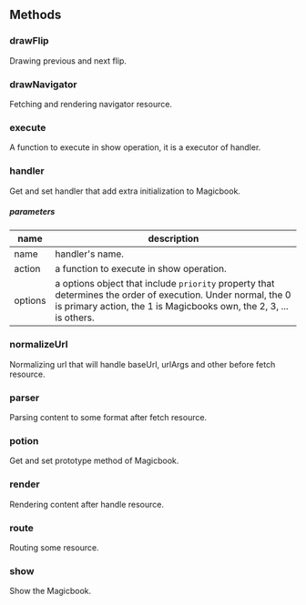 ## Methods
### drawFlip
Drawing previous and next flip.

### drawNavigator
Fetching and rendering navigator resource.

### execute
A function to execute in show operation, it is a executor of handler.

### handler
Get and set handler that add extra initialization to Magicbook.

##### parameters
| name    | description    |
|---------|----------------|
| name    | handler's name. |
| action  | a function to execute in show operation. |
| options | a options object that include `priority` property that determines the order of execution. Under normal, the 0 is primary  action, the 1 is Magicbooks own, the 2, 3, ... is others.

### normalizeUrl
Normalizing url that will handle baseUrl, urlArgs and other before fetch resource.

### parser
Parsing content to some format after fetch resource.

### potion
Get and set prototype method of Magicbook. 

### render
Rendering content after handle resource.

### route
Routing some resource.

### show
Show the Magicbook.